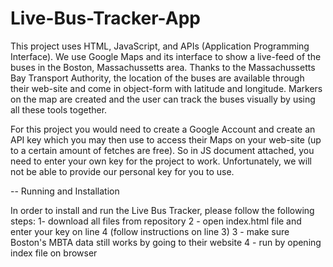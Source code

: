 # Live-Bus-Tracker-App

This project uses HTML, JavaScript, and APIs (Application Programming Interface). We use Google Maps and its interface to show a live-feed of the buses in the Boston, Massachussetts area. Thanks to the Massachussetts Bay Transport Authority, the location of the buses are available through their web-site and come in object-form with latitude and longitude. Markers on the map are created and the user can track the buses visually by using all these tools together.

For this project you would need to create a Google Account and create an API key which you may then use to access their Maps on your web-site (up to a certain amount of fetches are free). So in JS document attached, you need to enter your own key for the project to work. Unfortunately, we will not be able to provide our personal key for you to use.

--
Running and Installation

In order to install and run the Live Bus Tracker, please follow the following steps:
1- download all files from repository
2 - open index.html file and enter your key on line 4 (follow instructions on line 3)
3 - make sure Boston's MBTA data still works by going to their website
4 - run by opening index file on browser
